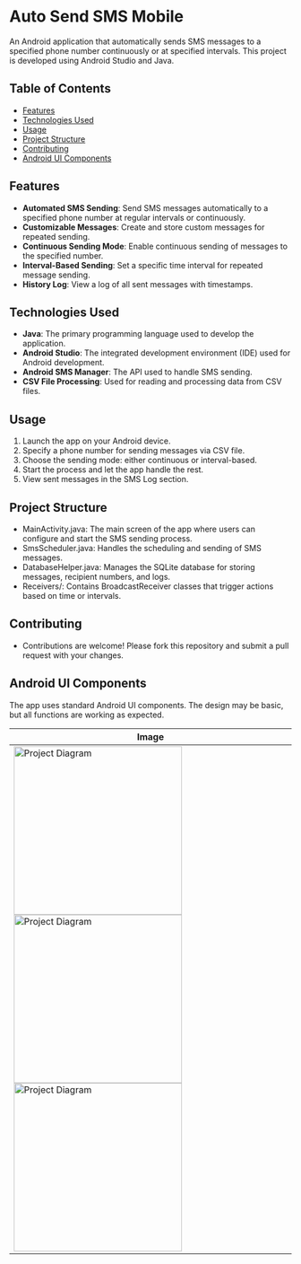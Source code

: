 # Auto Send SMS Mobile

An Android application that automatically sends SMS messages to a specified phone number continuously or at specified intervals. This project is developed using Android Studio and Java.

## Table of Contents
- [Features](#features)
- [Technologies Used](#technologies-used)
- [Usage](#usage)
- [Project Structure](#project-structure)
- [Contributing](#contributing)
- [Android UI Components](#android-ui-components)

## Features

- **Automated SMS Sending**: Send SMS messages automatically to a specified phone number at regular intervals or continuously.
- **Customizable Messages**: Create and store custom messages for repeated sending.
- **Continuous Sending Mode**: Enable continuous sending of messages to the specified number.
- **Interval-Based Sending**: Set a specific time interval for repeated message sending.
- **History Log**: View a log of all sent messages with timestamps.

## Technologies Used
- **Java**: The primary programming language used to develop the application.
- **Android Studio**: The integrated development environment (IDE) used for Android development.
- **Android SMS Manager**: The API used to handle SMS sending.
- **CSV File Processing**: Used for reading and processing data from CSV files.

## Usage
1. Launch the app on your Android device.
2. Specify a phone number for sending messages via CSV file.
4. Choose the sending mode: either continuous or interval-based.
5. Start the process and let the app handle the rest.
6. View sent messages in the SMS Log section.

## Project Structure
- MainActivity.java: The main screen of the app where users can configure and start the SMS sending process.
- SmsScheduler.java: Handles the scheduling and sending of SMS messages.
- DatabaseHelper.java: Manages the SQLite database for storing messages, recipient numbers, and logs.
- Receivers/: Contains BroadcastReceiver classes that trigger actions based on time or intervals.

## Contributing
- Contributions are welcome! Please fork this repository and submit a pull request with your changes.

## Android UI Components
The app uses standard Android UI components. The design may be basic, but all functions are working as expected.

  | **Image**              |
  |----------------------|
  | <img src="https://github.com/user-attachments/assets/13c935fe-d78d-4fd7-b644-2122f1fb3365" alt="Project Diagram" width="300"/>      <img src="https://github.com/user-attachments/assets/53e610e0-98c4-45c8-b481-5baa45f34be1" alt="Project Diagram" width="300"/>      <img src="https://github.com/user-attachments/assets/f41a0899-39e9-475a-b6a5-427500228551" alt="Project Diagram" width="300"/> |
